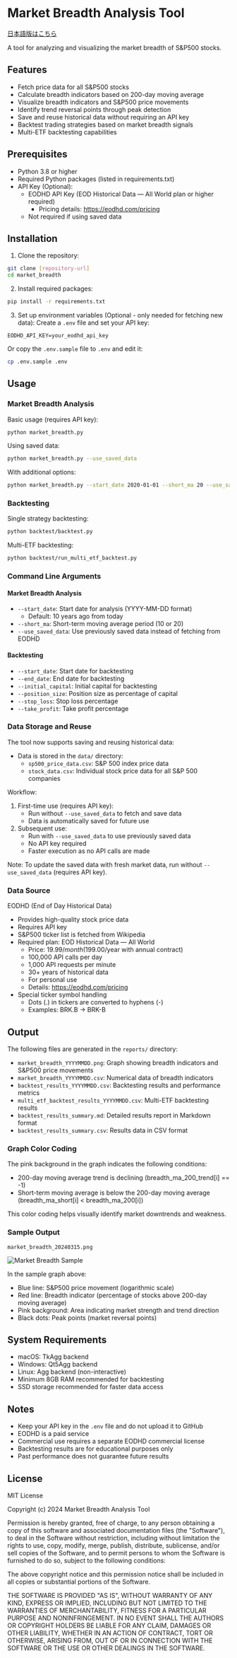 # Market Breadth Analysis Tool

[日本語版はこちら](README-ja.md)

A tool for analyzing and visualizing the market breadth of S&P500 stocks.

## Features

- Fetch price data for all S&P500 stocks
- Calculate breadth indicators based on 200-day moving average
- Visualize breadth indicators and S&P500 price movements
- Identify trend reversal points through peak detection
- Save and reuse historical data without requiring an API key
- Backtest trading strategies based on market breadth signals
- Multi-ETF backtesting capabilities

## Prerequisites

- Python 3.8 or higher
- Required Python packages (listed in requirements.txt)
- API Key (Optional):
  - EODHD API Key (EOD Historical Data — All World plan or higher required)
    - Pricing details: https://eodhd.com/pricing
  - Not required if using saved data

## Installation

1. Clone the repository:
```bash
git clone [repository-url]
cd market_breadth
```

2. Install required packages:
```bash
pip install -r requirements.txt
```

3. Set up environment variables (Optional - only needed for fetching new data):
Create a `.env` file and set your API key:
```
EODHD_API_KEY=your_eodhd_api_key
```
Or copy the `.env.sample` file to `.env` and edit it:
```bash
cp .env.sample .env
```

## Usage

### Market Breadth Analysis

Basic usage (requires API key):
```bash
python market_breadth.py
```

Using saved data:
```bash
python market_breadth.py --use_saved_data
```

With additional options:
```bash
python market_breadth.py --start_date 2020-01-01 --short_ma 20 --use_saved_data
```

### Backtesting

Single strategy backtesting:
```bash
python backtest/backtest.py
```

Multi-ETF backtesting:
```bash
python backtest/run_multi_etf_backtest.py
```

### Command Line Arguments

#### Market Breadth Analysis
- `--start_date`: Start date for analysis (YYYY-MM-DD format)
  - Default: 10 years ago from today
- `--short_ma`: Short-term moving average period (10 or 20)
- `--use_saved_data`: Use previously saved data instead of fetching from EODHD

#### Backtesting
- `--start_date`: Start date for backtesting
- `--end_date`: End date for backtesting
- `--initial_capital`: Initial capital for backtesting
- `--position_size`: Position size as percentage of capital
- `--stop_loss`: Stop loss percentage
- `--take_profit`: Take profit percentage

### Data Storage and Reuse

The tool now supports saving and reusing historical data:

- Data is stored in the `data/` directory:
  - `sp500_price_data.csv`: S&P 500 index price data
  - `stock_data.csv`: Individual stock price data for all S&P 500 companies

Workflow:
1. First-time use (requires API key):
   - Run without `--use_saved_data` to fetch and save data
   - Data is automatically saved for future use
2. Subsequent use:
   - Run with `--use_saved_data` to use previously saved data
   - No API key required
   - Faster execution as no API calls are made

Note: To update the saved data with fresh market data, run without `--use_saved_data` (requires API key).

### Data Source

EODHD (End of Day Historical Data)
- Provides high-quality stock price data
- Requires API key
- S&P500 ticker list is fetched from Wikipedia
- Required plan: EOD Historical Data — All World
  - Price: $19.99/month ($199.00/year with annual contract)
  - 100,000 API calls per day
  - 1,000 API requests per minute
  - 30+ years of historical data
  - For personal use
  - Details: https://eodhd.com/pricing
- Special ticker symbol handling
  - Dots (.) in tickers are converted to hyphens (-)
  - Examples: BRK.B → BRK-B

## Output

The following files are generated in the `reports/` directory:
- `market_breadth_YYYYMMDD.png`: Graph showing breadth indicators and S&P500 price movements
- `market_breadth_YYYYMMDD.csv`: Numerical data of breadth indicators
- `backtest_results_YYYYMMDD.csv`: Backtesting results and performance metrics
- `multi_etf_backtest_results_YYYYMMDD.csv`: Multi-ETF backtesting results
- `backtest_results_summary.md`: Detailed results report in Markdown format
- `backtest_results_summary.csv`: Results data in CSV format

### Graph Color Coding

The pink background in the graph indicates the following conditions:
- 200-day moving average trend is declining (breadth_ma_200_trend[i] == -1)
- Short-term moving average is below the 200-day moving average (breadth_ma_short[i] < breadth_ma_200[i])

This color coding helps visually identify market downtrends and weakness.

### Sample Output

```
market_breadth_20240315.png
```
![Market Breadth Sample](reports/sample_output.png)

In the sample graph above:
- Blue line: S&P500 price movement (logarithmic scale)
- Red line: Breadth indicator (percentage of stocks above 200-day moving average)
- Pink background: Area indicating market strength and trend direction
- Black dots: Peak points (market reversal points)

## System Requirements

- macOS: TkAgg backend
- Windows: Qt5Agg backend
- Linux: Agg backend (non-interactive)
- Minimum 8GB RAM recommended for backtesting
- SSD storage recommended for faster data access

## Notes

- Keep your API key in the `.env` file and do not upload it to GitHub
- EODHD is a paid service
- Commercial use requires a separate EODHD commercial license
- Backtesting results are for educational purposes only
- Past performance does not guarantee future results

## License

MIT License

Copyright (c) 2024 Market Breadth Analysis Tool

Permission is hereby granted, free of charge, to any person obtaining a copy
of this software and associated documentation files (the "Software"), to deal
in the Software without restriction, including without limitation the rights
to use, copy, modify, merge, publish, distribute, sublicense, and/or sell
copies of the Software, and to permit persons to whom the Software is
furnished to do so, subject to the following conditions:

The above copyright notice and this permission notice shall be included in all
copies or substantial portions of the Software.

THE SOFTWARE IS PROVIDED "AS IS", WITHOUT WARRANTY OF ANY KIND, EXPRESS OR
IMPLIED, INCLUDING BUT NOT LIMITED TO THE WARRANTIES OF MERCHANTABILITY,
FITNESS FOR A PARTICULAR PURPOSE AND NONINFRINGEMENT. IN NO EVENT SHALL THE
AUTHORS OR COPYRIGHT HOLDERS BE LIABLE FOR ANY CLAIM, DAMAGES OR OTHER
LIABILITY, WHETHER IN AN ACTION OF CONTRACT, TORT OR OTHERWISE, ARISING FROM,
OUT OF OR IN CONNECTION WITH THE SOFTWARE OR THE USE OR OTHER DEALINGS IN THE
SOFTWARE. 